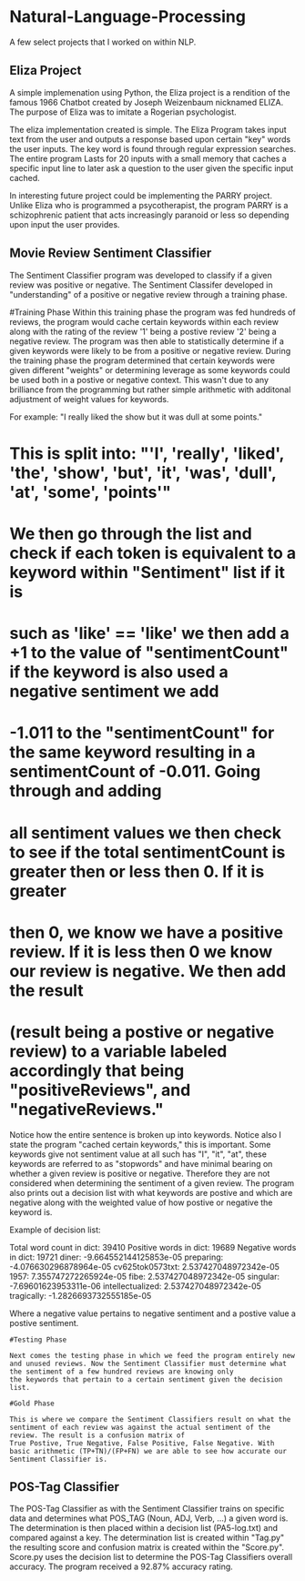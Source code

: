 # Natural-Language-Processing
A few select projects that I worked on within NLP.

## Eliza Project
A simple implemenation using Python, the Eliza project is a rendition of the famous 1966 Chatbot created by Joseph Weizenbaum nicknamed ELIZA. The purpose of
Eliza was to imitate a Rogerian psychologist.

The eliza implementation created is simple. The Eliza Program takes input text from the user and outputs a response based upon certain "key" words the user inputs.
The key word is found through regular expression searches. The entire program Lasts for 20 inputs with a small memory that caches a specific input line to later ask a
question to the user given the specific input cached.

In interesting future project could be implementing the PARRY project. Unlike Eliza who is programmed a psycotherapist, the program PARRY is a schizophrenic patient
that acts increasingly paranoid or less so depending upon input the user provides.

## Movie Review Sentiment Classifier

The Sentiment Classifier program was developed to classify if a given review was positive or negative. The Sentiment Classifer developed in "understanding" of a positive or negative
  review through a training phase.

 #Training Phase
   Within this training phase the program was fed hundreds of reviews, the program would cache certain keywords within each review along with the rating of
  the review '1' being a postive review '2' being a negative review. The program was then able to statistically determine if a given keywords were likely to be from a positive or negative review.
  During the training phase the program determined that certain keywords were given different "weights" or determining leverage as some keywords could be used both in a postive or negative context.
  This wasn't due to any brilliance from the programming but rather simple arithmetic with additonal adjustment of weight values for keywords.

  For example:
   "I really liked the show but it was dull at some points."
  #         This is split into: "'I', 'really', 'liked', 'the', 'show', 'but', 'it', 'was', 'dull', 'at', 'some', 'points'"
  #         We then go through the list and check if each token is equivalent to a keyword within "Sentiment" list if it is
  #         such as 'like' == 'like' we then add a +1 to the value of "sentimentCount" if the keyword is also used a negative sentiment we add
  #         -1.011 to the "sentimentCount" for the same keyword resulting in a sentimentCount of -0.011. Going through and adding
  #         all sentiment values we then check to see if the total sentimentCount is greater then or less then 0. If it is greater
  #         then 0, we know we have a positive review. If it is less then 0 we know our review is negative. We then add the result
  #         (result being a postive or negative review) to a variable labeled accordingly that being "positiveReviews", and "negativeReviews."

  Notice how the entire sentence is broken up into keywords. Notice also I state the program "cached certain keywords,"  this is important. Some keywords give not sentiment value at all
  such has "I", "it", "at", these keywords are referred to as "stopwords" and have minimal bearing on whether a given review is positive or negative. Therefore they are not considered
  when determining the sentiment of a given review. The program also prints out a decision list with what keywords are postive and which are negative along with the weighted value of how 
  postive or negative the keyword is.
  
  Example of decision list:
  
  Total word count in dict: 39410
Positive words in dict: 19689
Negative words in dict: 19721
diner: -9.664552144125853e-05
preparing: -4.076630296878964e-05
cv625tok0573txt: 2.537427048972342e-05
1957: 7.355747272265924e-05
fibe: 2.537427048972342e-05
singular: -7.69601623953311e-06
intellectualized: 2.537427048972342e-05
tragically: -1.2826693732555185e-05
  
Where a negative value pertains to negative sentiment and a postive value a postive sentiment.
  
    #Testing Phase
    
    Next comes the testing phase in which we feed the program entirely new and unused reviews. Now the Sentiment Classifier must determine what the sentiment of a few hundred reviews are knowing only
    the keywords that pertain to a certain sentiment given the decision list.
    
    #Gold Phase
    
    This is where we compare the Sentiment Classifiers result on what the sentiment of each review was against the actual sentiment of the review. The result is a confusion matrix of 
    True Postive, True Negative, False Positive, False Negative. With basic arithmetic (TP+TN)/(FP+FN) we are able to see how accurate our Sentiment Classifier is.
    
## POS-Tag Classifier
  The POS-Tag Classifier as with the Sentiment Classifier trains on specific data and determines what POS_TAG (Noun, ADJ, Verb, ...) a given word is. The determination is then placed within
  a decision list (PA5-log.txt) and compared against a key. The determination list is created within "Tag.py" the resulting score and confusion matrix is created within the "Score.py". Score.py
  uses the decision list to determine the POS-Tag Classifiers overall accuracy. The program received a 92.87% accuracy rating.
    
